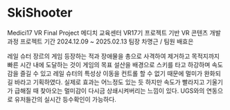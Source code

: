 # SkiShooter
Medici17 VR Final Project
메디치 교육센터 VR17기
프로젝트 기반 VR 콘텐츠 개발 과정
프로젝트 기간 
2024.12.09 ~ 2025.02.13
팀장 차명근 / 팀원 배효은

레일 슈터 장르의 게임
등장하는 적과 장애물을 총으로 사격하여 제거하고 목적지까지 빠른 시간 내에 도달하는 것이 게임의 목표
설산을 배경으로 스키를 타고 하강하며 속도감을 즐길 수 있고 
레일 슈터의 특성상 이동을 컨트롤 할 수 없기 때문에 멀미가 완화되길 바라고 기획하였다.
실제로 효과는 어느정도 있는 듯 하지만 속도가 빨라지고 기울기가 급해질 때 찾아오는 멀미감이 다시금 상쇄시켜버리는 느낌이 있다.
UGS와의 연동으로 유저들간의 실시간 등수확인이 가능하다.
